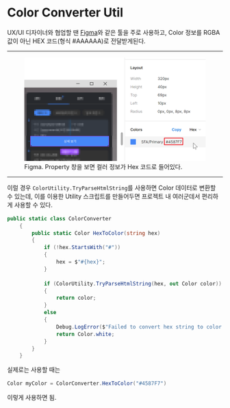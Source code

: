 # Color Converter Util

UX/UI 디자이너와 협업할 땐 [Figma](https://www.figma.com/design-overview/)와 같은 툴을 주로 사용하고,  Color 정보를 RGBA값이 아닌 HEX 코드(형식 #AAAAAA)로 전달받게된다.

---

<figure>
<img src="hex_code.png" width=500>
<figcaption>Figma. Property 창을 보면 컬러 정보가 Hex 코드로 들어있다.
</figure>

---

이럴 경우 `ColorUtility.TryParseHtmlString`를 사용하면 Color 데이터로 변환할 수 있는데, 이를 이용한 Utility 스크립트를 만들어두면 프로젝트 내 여러군데서 편리하게 사용할 수 있다.

```cs
public static class ColorConverter
    {    
        public static Color HexToColor(string hex)
        {
            if (!hex.StartsWith("#"))
            {
                hex = $"#{hex}";
            }

            if (ColorUtility.TryParseHtmlString(hex, out Color color))
            {
                return color;
            }
            else
            {
                Debug.LogError($"Failed to convert hex string to color: {hex}");
                return Color.white;
            }
        }
    }
```

실제로는 사용할 때는 
```cs
Color myColor = ColorConverter.HexToColor("#4587F7")
```
이렇게 사용하면 됨.